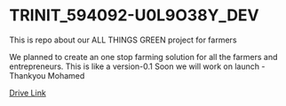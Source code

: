 # TRINIT_594092-U0L9O38Y_DEV
This is repo about our ALL THINGS GREEN project for farmers

We planned to create an one stop farming solution for all the farmers and entrepreneurs.
This is like a version-0.1
Soon we will work on launch - Thankyou Mohamed

[Drive Link](https://drive.google.com/file/d/1c5lozOSzegOyNZfwRayOyvB1Ptjl6e4t/view?usp=sharing)
